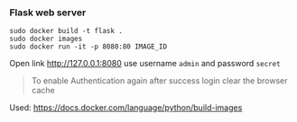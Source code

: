 ### Flask web server
```shell
sudo docker build -t flask .
sudo docker images
sudo docker run -it -p 8080:80 IMAGE_ID
```
Open link http://127.0.0.1:8080 use username `admin` and password `secret`
> To enable Authentication again after success login clear the browser cache
> 
Used: https://docs.docker.com/language/python/build-images
